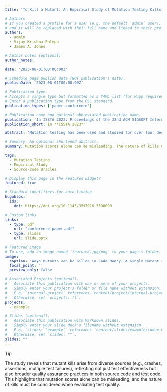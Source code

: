 ```yaml
---
title: 'To Kill a Mutant: An Empirical Study of Mutation Testing Kills'

# Authors
# If you created a profile for a user (e.g. the default `admin` user), write the username (folder name) here
# and it will be replaced with their full name and linked to their profile.
authors:
  - admin
  - Vijay Krishna Palepu
  - James A. Jones

# Author notes (optional)
author_notes:

date: '2023-08-01T00:00:00Z'

# Schedule page publish date (NOT publication's date).
publishDate: '2023-08-01T00:00:00Z'

# Publication type.
# Accepts a single type but formatted as a YAML list (for Hugo requirements).
# Enter a publication type from the CSL standard.
publication_types: ['paper-conference']

# Publication name and optional abbreviated publication name.
publication: 'In ISSTA 2023: Proceedings of the 32nd ACM SIGSOFT International Symposium on Software Testing and Analysis'
publication_short: In **ISSTA 2023**

abstract: 'Mutation testing has been used and studied for over four decades as a method to assess the strength of a test suite. This technique adds an artificial bug (i.e., a mutation) to a program to produce a mutant, and the test suite is run to determine if any of its test cases are sufficient to detect this mutation (i.e., kill the mutant). In this situation, a test case that fails is the one that kills the mutant. However, little is known about the nature of these kills. In this paper, we present an empirical study that investigates the nature of these kills. We seek to answer questions, such as: How are test cases failing so that they contribute to mutant kills? How many test cases fail for each killed mutant, given that only a single failure is required to kill that mutant? How do program crashes contribute to kills, and what are the origins and nature of these crashes? We found several revealing results across all subjects, including the substantial contribution of "crashes" to test failures leading to mutant kills, the existence of diverse causes for test failures even for a single mutation, and the specific types of exceptions that commonly instigate crashes. We posit that this study and its results should likely be taken into account for practitioners in their use of mutation testing and interpretation of its mutation score, and for researchers who study and leverage mutation testing in their future work.'

# Summary. An optional shortened abstract.
summary: Mutation scores alone can be misleading. The nature of kills must be considered when evaluating test quality.

tags:
  - Mutation Testing
  - Empirical Study
  - Source-code Oracles

# Display this page in the Featured widget?
featured: true

# Standard identifiers for auto-linking
hugoblox:
  ids:
    doi: https://doi.org/10.1145/3597926.3598090

# Custom links
links:
  - type: pdf
    url: "conference-paper.pdf"
  - type: slides
    url: slide.pptx

# Featured image
# To use, add an image named `featured.jpg/png` to your page's folder.
image:
  caption: 'Ways Mutants can be Killed in Joda Money: A Single Mutant can be Killed in Many Ways'
  focal_point: ''
  preview_only: false

# Associated Projects (optional).
#   Associate this publication with one or more of your projects.
#   Simply enter your project's folder or file name without extension.
#   E.g. `internal-project` references `content/project/internal-project/index.md`.
#   Otherwise, set `projects: []`.
projects:
  - example

# Slides (optional).
#   Associate this publication with Markdown slides.
#   Simply enter your slide deck's filename without extension.
#   E.g. `slides: "example"` references `content/slides/example/index.md`.
#   Otherwise, set `slides: ""`.
slides: ""
---
```


> [!Tip]
> The study reveals that mutant kills arise from diverse sources (e.g., crashes, assertions, multiple test failures), reflecting not just test effectiveness but also broader quality assurance practices in both source code and test code. This highlights that mutation scores alone can be misleading, and the nature of kills must be considered when evaluating test quality.


<!--# Add the publication's **full text** or **supplementary notes** here. You can use rich formatting such as including [code, math, and images](https://docs.hugoblox.com/content/writing-markdown-latex/).-->
